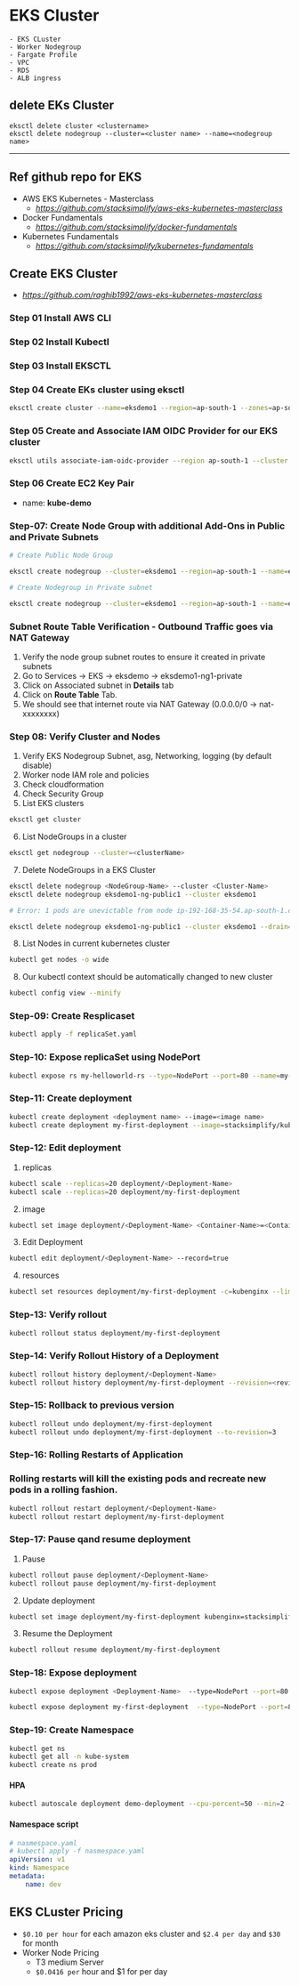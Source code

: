 # EKS Cluster
    - EKS CLuster
    - Worker Nodegroup
    - Fargate Profile
    - VPC
    - RDS
    - ALB ingress
## delete EKs Cluster
```
eksctl delete cluster <clustername>
eksctl delete nodegroup --cluster=<cluster name> --name=<nodegroup name>
```
*****
## Ref github repo for EKS
 - AWS EKS Kubernetes - Masterclass
    - *https://github.com/stacksimplify/aws-eks-kubernetes-masterclass*
 - Docker Fundamentals
    - *https://github.com/stacksimplify/docker-fundamentals*
 - Kubernetes Fundamentals
    - *https://github.com/stacksimplify/kubernetes-fundamentals*


## Create EKS Cluster
 - *https://github.com/raghib1992/aws-eks-kubernetes-masterclass*

### **Step 01 Install AWS CLI**

### **Step 02 Install Kubectl**

### **Step 03 Install EKSCTL**

### **Step 04 Create EKs cluster using eksctl**
```sh
eksctl create cluster --name=eksdemo1 --region=ap-south-1 --zones=ap-south-1a,ap-south-1b --without-nodegroup
```
### **Step 05 Create and Associate IAM OIDC Provider for our EKS cluster**
```sh
eksctl utils associate-iam-oidc-provider --region ap-south-1 --cluster eksdemo1 --approve
```
### **Step 06 Create EC2 Key Pair**
- name: **kube-demo**


### **Step-07: Create Node Group with additional Add-Ons in Public and Private Subnets**
```sh
# Create Public Node Group   

eksctl create nodegroup --cluster=eksdemo1 --region=ap-south-1 --name=eksdemo1-ng-public1 --node-type=t3.medium --nodes=2 --nodes-min=2 --nodes-max=4 --node-volume-size=20 --ssh-access --ssh-public-key=kube-demo --managed --asg-access --external-dns-access --full-ecr-access --appmesh-access --alb-ingress-access
```

```sh
# Create Nodegroup in Private subnet

eksctl create nodegroup --cluster=eksdemo1 --region=ap-south-1 --name=eksdemo1-ng-private1 --node-type=t3.medium --nodes-min=2 --nodes-max=4 --node-volume-size=20 --ssh-access --ssh-public-key=kube-demo --managed --asg-access --external-dns-access --full-ecr-access --appmesh-access --alb-ingress-access --node-private-networking   
```
### **Subnet Route Table Verification - Outbound Traffic goes via NAT Gateway**
1. Verify the node group subnet routes to ensure it created in private subnets
2. Go to Services -> EKS -> eksdemo -> eksdemo1-ng1-private
3. Click on Associated subnet in **Details** tab
4. Click on **Route Table** Tab.
5. We should see that internet route via NAT Gateway (0.0.0.0/0 -> nat-xxxxxxxx)

### **Step 08: Verify Cluster and Nodes**
1. Verify EKS Nodegroup Subnet, asg, Networking, logging (by default disable)
2. Worker node IAM role and policies
3. Check cloudformation
4. Check Security Group
5. List EKS clusters
```sh
eksctl get cluster
```
6. List NodeGroups in a cluster
```sh
eksctl get nodegroup --cluster=<clusterName>
```
7. Delete NodeGroups in a EKS Cluster
```sh
eksctl delete nodegroup <NodeGroup-Name> --cluster <Cluster-Name>
eksctl delete nodegroup eksdemo1-ng-public1 --cluster eksdemo1

# Error: 1 pods are unevictable from node ip-192-168-35-54.ap-south-1.compute.internal

eksctl delete nodegroup eksdemo1-ng-public1 --cluster eksdemo1 --drain=false --disable-eviction
```
8. List Nodes in current kubernetes cluster
```sh
kubectl get nodes -o wide
```
8. Our kubectl context should be automatically changed to new cluster
```sh
kubectl config view --minify
```
### **Step-09: Create Resplicaset**
```sh
kubectl apply -f replicaSet.yaml
```
### Step-10: Expose replicaSet using NodePort
```sh
kubectl expose rs my-helloworld-rs --type=NodePort --port=80 --name=my-helloworld-service
```
### Step-11: Create deployment
```sh
kubectl create deployment <deployment name> --image=<image name>
kubectl create deployment my-first-deployment --image=stacksimplify/kubenginx:1.0.0
```
### Step-12: Edit deployment
1. replicas
```sh
kubectl scale --replicas=20 deployment/<Deployment-Name>
kubectl scale --replicas=20 deployment/my-first-deployment
```
2. image
```sh
kubectl set image deployment/<Deployment-Name> <Container-Name>=<Container-Image> --record=true
```
3. Edit Deployment
```sh
kubectl edit deployment/<Deployment-Name> --record=true
```
4. resources
```sh
kubectl set resources deployment/my-first-deployment -c=kubenginx --limits=cpu=20m,memory=30Mi
```
### Step-13: Verify rollout
```sh
kubectl rollout status deployment/my-first-deployment
```
### Step-14: Verify Rollout History of a Deployment
```sh
kubectl rollout history deployment/<Deployment-Name>
kubectl rollout history deployment/my-first-deployment --revision=<revision number>
```
### Step-15: Rollback to previous version
```sh
kubectl rollout undo deployment/my-first-deployment
kubectl rollout undo deployment/my-first-deployment --to-revision=3
```
### Step-16: Rolling Restarts of Application
### Rolling restarts will kill the existing pods and recreate new pods in a rolling fashion.
```sh
kubectl rollout restart deployment/<Deployment-Name>
kubectl rollout restart deployment/my-first-deployment
```
### Step-17: Pause qand resume deployment
1. Pause
```sh
kubectl rollout pause deployment/<Deployment-Name>
kubectl rollout pause deployment/my-first-deployment
```
2. Update deployment
```sh
kubectl set image deployment/my-first-deployment kubenginx=stacksimplify/kubenginx:4.0.0 --record=true
```
3. Resume the Deployment
```sh
kubectl rollout resume deployment/my-first-deployment
```
### Step-18: Expose deployment
```sh
kubectl expose deployment <Deployment-Name>  --type=NodePort --port=80 --target-port=80 --name=<Service-Name-To-Be-Created>

kubectl expose deployment my-first-deployment  --type=NodePort --port=80 --target-port=80 --name=my-first-service
```
### Step-19: Create Namespace
```sh
kubectl get ns
kubectl get all -n kube-system
kubectl create ns prod
```

#### HPA
```sh
kubectl autoscale deployment demo-deployment --cpu-percent=50 --min=2 --max=10
```


#### Namespace script
```yml
# nasmespace.yaml
# kubectl apply -f nasmespace.yaml
apiVersion: v1
kind: Namespace
metadata:  
    name: dev
```

## EKS CLuster Pricing

- `$0.10 per hour` for each amazon eks cluster and `$2.4 per day` and `$30` for month
- Worker Node Pricing
    - T3 medium Server
    - `$0.0416 per` hour and $1 for per day